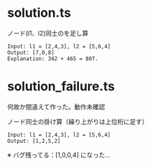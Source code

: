 # solution.ts

ノード(l1、l2)同士のを足し算

```
Input: l1 = [2,4,3], l2 = [5,6,4]
Output: [7,0,8]
Explanation: 342 + 465 = 807.
```

# solution_failure.ts

何故か間違えて作った。動作未確認

ノード同士の掛け算（繰り上がりは上位桁に足す）

```
Input: l1 = [2,4,3], l2 = [5,6,4]
Output: [1,2,5,2]
```

※ バグ残ってる：[1,0,0,4] になった...
